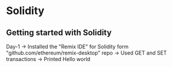 # Solidity
Getting started with Solidity 
----------------------------------------------
Day-1
-> Installed the "Remix IDE" for Solidity form "github.com/ethereum/remix-desktop" repo
-> Used GET and SET transactions 
-> Printed Hello world

